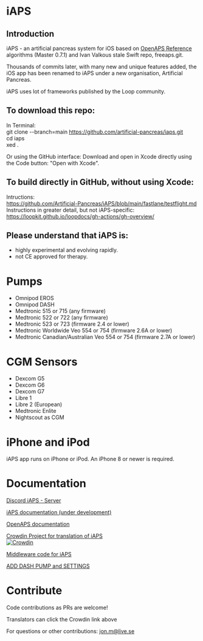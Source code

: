 # iAPS

## Introduction 

iAPS - an artificial pancreas system for iOS based on [OpenAPS Reference](https://github.com/openaps/oref0) algorithms (Master 0.7.1) and Ivan Valkous stale Swift repo, freeaps.git.

Thousands of commits later, with many new and unique features added, the iOS app has been renamed to iAPS under a new organisation, Artificial Pancreas. 

iAPS uses lot of frameworks published by the Loop community. 

## To download this repo: 

In Terminal:  
git clone --branch=main https://github.com/artificial-pancreas/iaps.git  
cd iaps  
xed .  

Or using the GitHub interface: 
Download and open in Xcode directly using the Code button: "Open with Xcode".  

## To build directly in GitHub, without using Xcode: 

Intructions:  
https://github.com/Artificial-Pancreas/iAPS/blob/main/fastlane/testflight.md   
Instructions in greater detail, but not iAPS-specific:  
https://loopkit.github.io/loopdocs/gh-actions/gh-overview/
 
## Please understand that iAPS is:  
- highly experimental and evolving rapidly.
- not CE approved for therapy.

# Pumps

- Omnipod EROS  
- Omnipod DASH  
- Medtronic 515 or 715 (any firmware)  
- Medtronic 522 or 722 (any firmware)  
- Medtronic 523 or 723 (firmware 2.4 or lower)  
- Medtronic Worldwide Veo 554 or 754 (firmware 2.6A or lower)  
- Medtronic Canadian/Australian Veo 554 or 754 (firmware 2.7A or lower)   

# CGM Sensors

- Dexcom G5  
- Dexcom G6   
- Dexcom G7   
- Libre 1   
- Libre 2 (European)   
- Medtronic Enlite
- Nightscout as CGM

# iPhone and iPod

iAPS app runs on iPhone or iPod. An iPhone 8 or newer is required.

# Documentation

[Discord iAPS - Server ](https://discord.gg/3eGsdykA6)

[iAPS documentation (under development)](https://iaps.readthedocs.io/en/latest/)

[OpenAPS documentation](https://openaps.readthedocs.io/en/latest/)

[Crowdin Project for translation of iAPS](https://crowdin.com/project/iaps)  
[![Crowdin](https://badges.crowdin.net/iaps/localized.svg)](https://crowdin.com/project/iaps)

[Middleware code for iAPS](https://github.com/Jon-b-m/middleware)

[ADD DASH PUMP and SETTINGS](https://loopkit.github.io/loopdocs/loop-3/omnipod/)



# Contribute

Code contributions as PRs are welcome!

Translators can click the Crowdin link above  

For questions or other contributions: jon.m@live.se
